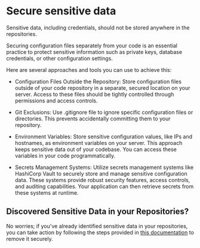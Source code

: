 # Secure sensitive data

Sensitive data, including credentials, should not be stored anywhere in the repositories.

Securing configuration files separately from your code is an essential practice to protect sensitive information such as private keys, database credentials, or other configuration settings. 

Here are several approaches and tools you can use to achieve this:

- Configuration Files Outside the Repository:
Store configuration files outside of your code repository in a separate, secured location on your server. Access to these files should be tightly controlled through permissions and access controls.


- Git Exclusions:
Use .gitignore file  to ignore specific configuration files or directories. This prevents accidentally committing them to your repository.

- Environment Variables:
Store sensitive configuration values, like IPs and hostnames,  as environment variables on your server. This approach keeps sensitive data out of your codebase. You can access these variables in your code programmatically. 

- Secrets Management Systems:
Utilize secrets management systems like HashiCorp Vault  to securely store and manage sensitive configuration data. These systems provide robust security features, access controls, and auditing capabilities. Your application can then retrieve secrets from these systems at runtime.

## Discovered Sensitive Data in your Repositories?

No worries; if you've already identified sensitive data in your repositories, you can take action by following the steps provided in [this documentation](https://docs.github.com/en/authentication/keeping-your-account-and-data-secure/removing-sensitive-data-from-a-repository)  to remove it securely.
